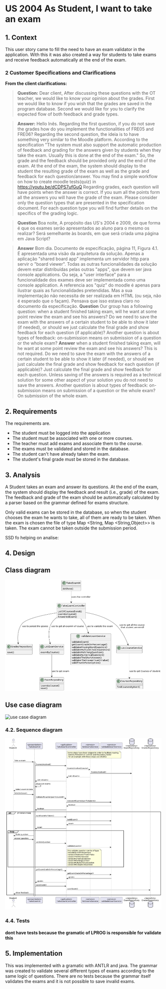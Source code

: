 # US 2004 As Student, I want to take an exam

## 1. Context

This user story came to fill the need to have an exam validator in the application.
With this it was also created a way for students to take exams and receive feedback automatically at the end of the exam.

### 2 Customer Specifications and Clarifications

**From the client clarifications:**

> **Question:**
> Dear client,
> After discussing these questions with the OT teacher, we would like to know your opinion about the grades.
> First we would like to know if you wish that the grades are saved in the program database. Second we would like for you to clarify the expected flow of both feedback and grade types.

> **Answer:**
> Hello Inês.
> Regarding the first question, if you do not save the grades how do you implement the functionalities of FRE05 and FRE06?
> Regarding the second question, the ideia is to have something very similar to the Moodle platform. According to the specification "The system must also support the automatic production of feedback and grading for the answers given by students when they take the exam. Usually this is done at the end of the exam." So, the grade and the feedback should be provided only and the end of the exam. At the end of the exam, the system should display to the student the resulting grade of the exam as well as the grade and feedback for each question/answer.
> You may find a simple workflow on how to create moodle tests(quiz) in https://youtu.be/dCDPS7ufGuQ
> Regarding grades, each question will have points when the answer is correct. If you sum all the points form all the answers you will have the grade of the exam.
> Please consider only the question types that are presented in the specification document. For each question type you will find further details on the specifics of the grading logic.

> **Question**
> Boa noite,
>A propósito das US's 2004 e 2009, de que forma é que os exames serão apresentados ao aluno para o mesmo os realizar? Será semelhante às boards, em que será criada uma página em Java Script?

> **Answer**
> Bom dia.
>Documento de especificação, página 11, Figura 4.1. É apresentada uma visão da arquitetura da solução.
>Apenas a aplicação "shared board app" implementa um servidor http para servir o "board viewer". Todas as outras funcionalidades da solução devem estar distribuídas pelas outras "apps", que devem ser java console applications. Ou seja, a "user interface" para a funcionalidade dos exames deve ser implementada como uma console application. A referencia aos "quiz" do moodle é apenas para ilustrar quais as funcionalidades pretendidas. Mas a sua implementação não necessita de ser realizada em HTML (ou seja, não é esperado que o façam).
>Pensava que isso estava claro no documento da especificação.
> **Question**
>Our group has a following question: when a student finished taking exam, will he want at some point review the exam and see his answers? Do we need to save the exam with the answers of a certain student to be able to show it later (if needed), or should we just calculate the final grade and show feedback for each question (if applicable)?
>Another question is about types of feedback: on-submission means on submission of a question or the whole exam?
> **Answer**
>when a student finished taking exam, will he want at some point review the exam and see his answers?
>This is not required.
>Do we need to save the exam with the answers of a certain student to be able to show it later (if needed), or should we just calculate the final grade and show feedback for each question (if applicable)?
>Just calculate the final grade and show feedback for each question. Unless saving of the answers is required as a technical solution for some other aspect of your solution you do not need to save the answers.
>Another question is about types of feedback: on-submission means on submission of a question or the whole exam?
>On submission of the whole exam.

## 2. Requirements

The requirements are.
- The student must be logged into the application
- The student must be associated with one or more courses.
- The teacher must add exams and associate them to the course.
- The exams must be validated and stored in the database.
- The student can't have already taken the exam.
- The student's final grade must be stored in the database.

## 3. Analysis

A Student takes an exam and answer its questions.
At the end of the exam, the system should display the feedback and result (i.e., grade) of the exam.
The feedback and grade of the exam should be automatically calculated by a parser based on the grammar
defined for exams structure.

Only valid exams can be stored in the database, so when the student chooses the exam he wants to take, all of them
are ready to be taken.
When the exam is chosen the file of type Map <String, Map <String,Object>> is taken.
The exam cannot be taken outside the submission period.

SSD fo helping on analise:

## 4. Design

## Class diagram
![a class diagram](cd-2004.png "A Class Diagram")
## Use case diagram
![use case diagram](uc-2004.png "A Use Case Diagram")


### 4.2. Sequence diagram

![a sequence diagram](sd-2004.png "A Sequence Diagram")

### 4.4. Tests

#### dont have tests because the gramatic of LPROG is responsible for validate this

## 5. Implementation

This was implemented with a gramatic with ANTLR and java.
The grammar was created to validate several different types of exams according to the same logic of questions.
There are no tests because the grammar itself validates the exams and it is not possible to save invalid exams.

